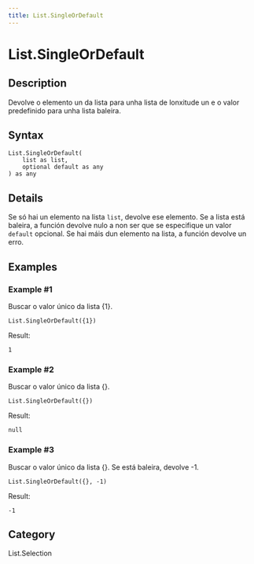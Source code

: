 ```yaml
---
title: List.SingleOrDefault
---
```


# List.SingleOrDefault


## Description

Devolve o elemento un da lista para unha lista de lonxitude un e o valor predefinido para unha lista baleira.


## Syntax

```powerquery
List.SingleOrDefault(
    list as list,
    optional default as any
) as any
```


## Details

Se só hai un elemento na lista <code>list</code>, devolve ese elemento.    Se a lista está baleira, a función devolve nulo a non ser que se especifique un valor <code>default</code> opcional. Se hai máis dun elemento na lista, a función devolve un erro.


## Examples

### Example #1 
Buscar o valor único da lista \{1}.
```powerquery
List.SingleOrDefault({1})
```

Result: 
```powerquery
1
```


### Example #2 
Buscar o valor único da lista \{}.
```powerquery
List.SingleOrDefault({})
```

Result: 
```powerquery
null
```


### Example #3 
Buscar o valor único da lista \{}. Se está baleira, devolve -1.
```powerquery
List.SingleOrDefault({}, -1)
```

Result: 
```powerquery
-1
```




## Category
List.Selection
